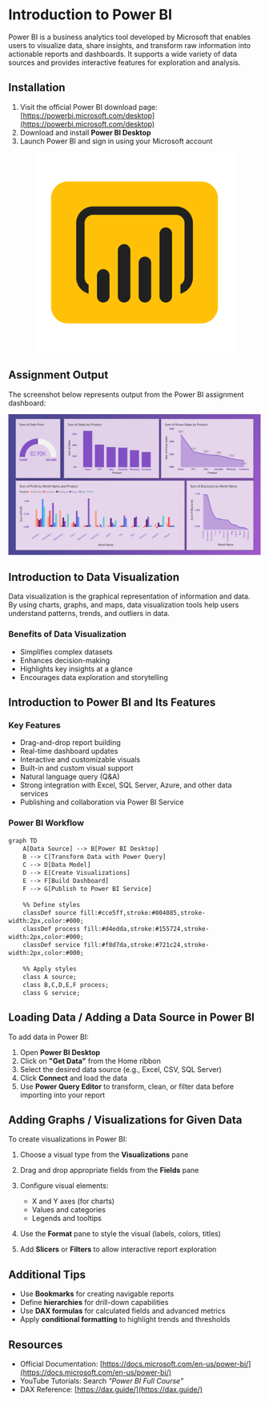# Introduction to Power BI

Power BI is a business analytics tool developed by Microsoft that enables users to visualize data, share insights, and transform raw information into actionable reports and dashboards. It supports a wide variety of data sources and provides interactive features for exploration and analysis.

## Installation

1. Visit the official Power BI download page: [https://powerbi.microsoft.com/desktop](https://powerbi.microsoft.com/desktop)
2. Download and install **Power BI Desktop**
3. Launch Power BI and sign in using your Microsoft account

<div align="center">
   <img src="../../.git-config/images/power-bi.svg" alt="Power BI Logo" width="400"/>
</div>

## Assignment Output

The screenshot below represents output from the Power BI assignment dashboard:

<div align="center">
   <img src="../../.git-config/output-snapshots/Assingment-01.png" alt="Assignment Screenshot" width="600"/>
</div>

## Introduction to Data Visualization

Data visualization is the graphical representation of information and data. By using charts, graphs, and maps, data visualization tools help users understand patterns, trends, and outliers in data.

### Benefits of Data Visualization

* Simplifies complex datasets
* Enhances decision-making
* Highlights key insights at a glance
* Encourages data exploration and storytelling

## Introduction to Power BI and Its Features

### Key Features

* Drag-and-drop report building
* Real-time dashboard updates
* Interactive and customizable visuals
* Built-in and custom visual support
* Natural language query (Q\&A)
* Strong integration with Excel, SQL Server, Azure, and other data services
* Publishing and collaboration via Power BI Service

### Power BI Workflow

```mermaid
graph TD
    A[Data Source] --> B[Power BI Desktop]
    B --> C[Transform Data with Power Query]
    C --> D[Data Model]
    D --> E[Create Visualizations]
    E --> F[Build Dashboard]
    F --> G[Publish to Power BI Service]

    %% Define styles
    classDef source fill:#cce5ff,stroke:#004085,stroke-width:2px,color:#000;
    classDef process fill:#d4edda,stroke:#155724,stroke-width:2px,color:#000;
    classDef service fill:#f8d7da,stroke:#721c24,stroke-width:2px,color:#000;

    %% Apply styles
    class A source;
    class B,C,D,E,F process;
    class G service;

```

## Loading Data / Adding a Data Source in Power BI

To add data in Power BI:

1. Open **Power BI Desktop**
2. Click on **"Get Data"** from the Home ribbon
3. Select the desired data source (e.g., Excel, CSV, SQL Server)
4. Click **Connect** and load the data
5. Use **Power Query Editor** to transform, clean, or filter data before importing into your report

## Adding Graphs / Visualizations for Given Data

To create visualizations in Power BI:

1. Choose a visual type from the **Visualizations** pane
2. Drag and drop appropriate fields from the **Fields** pane
3. Configure visual elements:

   * X and Y axes (for charts)
   * Values and categories
   * Legends and tooltips
4. Use the **Format** pane to style the visual (labels, colors, titles)
5. Add **Slicers** or **Filters** to allow interactive report exploration

## Additional Tips

* Use **Bookmarks** for creating navigable reports
* Define **hierarchies** for drill-down capabilities
* Use **DAX formulas** for calculated fields and advanced metrics
* Apply **conditional formatting** to highlight trends and thresholds

## Resources

* Official Documentation: [https://docs.microsoft.com/en-us/power-bi/](https://docs.microsoft.com/en-us/power-bi/)
* YouTube Tutorials: Search *"Power BI Full Course"*
* DAX Reference: [https://dax.guide/](https://dax.guide/)
